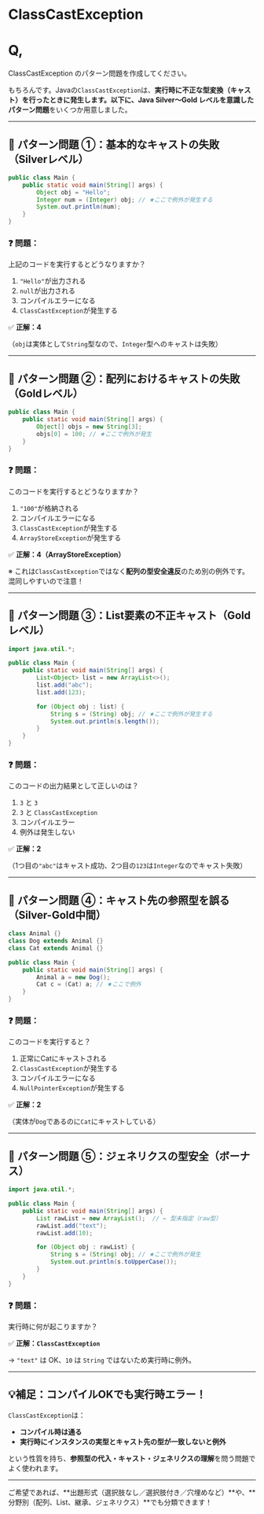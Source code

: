# ClassCastException

# Q,

ClassCastException のパターン問題を作成してください。

もちろんです。Javaの`ClassCastException`は、**実行時に不正な型変換（キャスト）を行ったときに発生します。以下に、Java Silver～Gold レベルを意識したパターン問題**をいくつか用意しました。

---

## 🔸 パターン問題 ①：基本的なキャストの失敗（Silverレベル）

```java
public class Main {
    public static void main(String[] args) {
        Object obj = "Hello";
        Integer num = (Integer) obj; // ★ここで例外が発生する
        System.out.println(num);
    }
}
```

### ❓ 問題：

上記のコードを実行するとどうなりますか？

1. `"Hello"`が出力される
2. `null`が出力される
3. コンパイルエラーになる
4. `ClassCastException`が発生する

✅ **正解：4**

（`obj`は実体として`String`型なので、`Integer`型へのキャストは失敗）

---

## 🔸 パターン問題 ②：配列におけるキャストの失敗（Goldレベル）

```java
public class Main {
    public static void main(String[] args) {
        Object[] objs = new String[3];
        objs[0] = 100; // ★ここで例外が発生
    }
}
```

### ❓ 問題：

このコードを実行するとどうなりますか？

1. `"100"`が格納される
2. コンパイルエラーになる
3. `ClassCastException`が発生する
4. `ArrayStoreException`が発生する

✅ **正解：4（ArrayStoreException）**

※ これは`ClassCastException`ではなく**配列の型安全違反**のため別の例外です。混同しやすいので注意！

---

## 🔸 パターン問題 ③：List要素の不正キャスト（Goldレベル）

```java
import java.util.*;

public class Main {
    public static void main(String[] args) {
        List<Object> list = new ArrayList<>();
        list.add("abc");
        list.add(123);

        for (Object obj : list) {
            String s = (String) obj; // ★ここで例外が発生する
            System.out.println(s.length());
        }
    }
}
```

### ❓ 問題：

このコードの出力結果として正しいのは？

1. `3` と `3`
2. `3` と `ClassCastException`
3. コンパイルエラー
4. 例外は発生しない

✅ **正解：2**

（1つ目の`"abc"`はキャスト成功、2つ目の`123`は`Integer`なのでキャスト失敗）

---

## 🔸 パターン問題 ④：キャスト先の参照型を誤る（Silver-Gold中間）

```java
class Animal {}
class Dog extends Animal {}
class Cat extends Animal {}

public class Main {
    public static void main(String[] args) {
        Animal a = new Dog();
        Cat c = (Cat) a; // ★ここで例外
    }
}
```

### ❓ 問題：

このコードを実行すると？

1. 正常にCatにキャストされる
2. `ClassCastException`が発生する
3. コンパイルエラーになる
4. `NullPointerException`が発生する

✅ **正解：2**

（実体が`Dog`であるのに`Cat`にキャストしている）

---

## 🔸 パターン問題 ⑤：ジェネリクスの型安全（ボーナス）

```java
import java.util.*;

public class Main {
    public static void main(String[] args) {
        List rawList = new ArrayList();  // ← 型未指定（raw型）
        rawList.add("text");
        rawList.add(10);

        for (Object obj : rawList) {
            String s = (String) obj; // ★ここで例外が発生
            System.out.println(s.toUpperCase());
        }
    }
}
```

### ❓ 問題：

実行時に何が起こりますか？

✅ **正解：`ClassCastException`**

→ `"text"` は OK、`10` は `String` ではないため実行時に例外。

---

## 💡補足：コンパイルOKでも実行時エラー！

`ClassCastException`は：

- **コンパイル時は通る**
- **実行時にインスタンスの実型とキャスト先の型が一致しないと例外**

という性質を持ち、**参照型の代入・キャスト・ジェネリクスの理解**を問う問題でよく使われます。

---

ご希望であれば、**出題形式（選択肢なし／選択肢付き／穴埋めなど）**や、**分野別（配列、List、継承、ジェネリクス）**でも分類できます！
